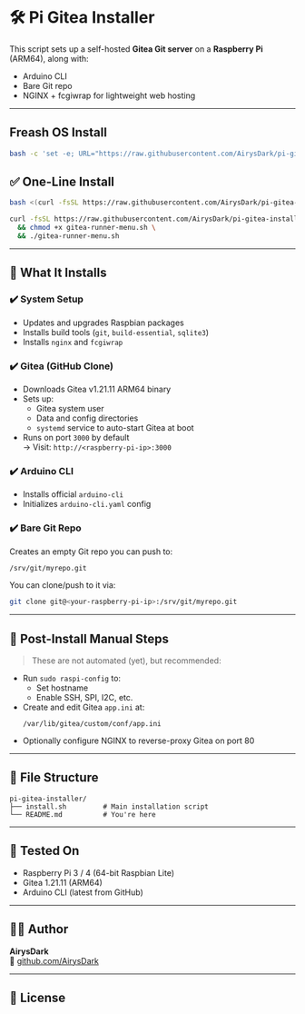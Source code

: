 # 🛠️ Pi Gitea Installer

This script sets up a self-hosted **Gitea Git server** on a **Raspberry Pi** (ARM64), along with:
- Arduino CLI
- Bare Git repo
- NGINX + fcgiwrap for lightweight web hosting

---

## Freash OS Install
```bash
bash -c 'set -e; URL="https://raw.githubusercontent.com/AirysDark/pi-gitea-installer/main/freshsetup.sh"; DL=""; command -v curl >/dev/null 2>&1 && DL="curl -fsSL" || command -v wget >/dev/null 2>&1 && DL="wget -qO-"; if [ -z "$DL" ]; then sudo apt-get update && sudo apt-get install -y curl; DL="curl -fsSL"; fi; $DL "$URL" | sudo bash'
```

## ✅ One-Line Install
```bash
bash <(curl -fsSL https://raw.githubusercontent.com/AirysDark/pi-gitea-installer/main/gitea-runner-menu.sh)
```

```bash
curl -fsSL https://raw.githubusercontent.com/AirysDark/pi-gitea-installer/main/gitea-runner-menu.sh -o gitea-runner-menu.sh \
  && chmod +x gitea-runner-menu.sh \
  && ./gitea-runner-menu.sh
```

---

## 🚀 What It Installs

### ✔️ System Setup
- Updates and upgrades Raspbian packages
- Installs build tools (`git`, `build-essential`, `sqlite3`)
- Installs `nginx` and `fcgiwrap`

### ✔️ Gitea (GitHub Clone)
- Downloads Gitea v1.21.11 ARM64 binary
- Sets up:
  - Gitea system user
  - Data and config directories
  - `systemd` service to auto-start Gitea at boot
- Runs on port `3000` by default  
  → Visit: `http://<raspberry-pi-ip>:3000`

### ✔️ Arduino CLI
- Installs official `arduino-cli`
- Initializes `arduino-cli.yaml` config

### ✔️ Bare Git Repo
Creates an empty Git repo you can push to:

```bash
/srv/git/myrepo.git
```

You can clone/push to it via:
```bash
git clone git@<your-raspberry-pi-ip>:/srv/git/myrepo.git
```

---

## 🧰 Post-Install Manual Steps

> These are not automated (yet), but recommended:

- Run `sudo raspi-config` to:
  - Set hostname
  - Enable SSH, SPI, I2C, etc.
- Create and edit Gitea `app.ini` at:
  ```
  /var/lib/gitea/custom/conf/app.ini
  ```
- Optionally configure NGINX to reverse-proxy Gitea on port 80

---

## 📂 File Structure

```
pi-gitea-installer/
├── install.sh         # Main installation script
└── README.md          # You're here
```

---

## 🧪 Tested On

- Raspberry Pi 3 / 4 (64-bit Raspbian Lite)
- Gitea 1.21.11 (ARM64)
- Arduino CLI (latest from GitHub)

---

## 🧑‍💻 Author

**AirysDark**  
🔗 [github.com/AirysDark](https://github.com/AirysDark)

---

## 📄 License

